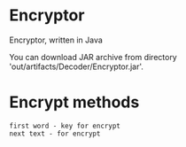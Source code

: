 # Encryptor
Encryptor, written in Java

You can download JAR archive from directory 'out/artifacts/Decoder/Encryptor.jar'.
# Encrypt methods
    first word - key for encrypt
    next text - for encrypt
